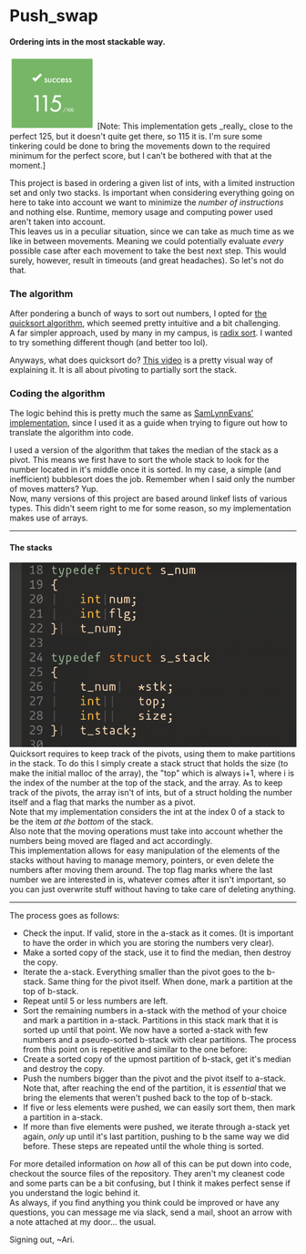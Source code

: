 # Push\_swap
#### Ordering ints in the most stackable way.

<img src="https://github.com/IcaroJam/Cursus42/blob/master/push_swap/images/Result.png?raw=true" alt="Results image" width="150"/>  
[Note: This implementation gets _really_ close to the perfect 125, but it doesn't quite get there, so 115 it is. I'm sure some tinkering could be done to bring the movements down to the required minimum for the perfect score, but I can't be bothered with that at the moment.]

This project is based in ordering a given list of ints, with a limited instruction set and only two stacks. Is important when considering everything going on here to take into account we want to minimize the _number of instructions_ and nothing else. Runtime, memory usage and computing power used aren't taken into account.  
This leaves us in a peculiar situation, since we can take as much time as we like in between movements. Meaning we could potentially evaluate _every_ possible case after each movement to take the best next step. This would surely, however, result in timeouts (and great headaches). So let's not do that.

### The algorithm
After pondering a bunch of ways to sort out numbers, I opted for [the quicksort algorithm](https://en.wikipedia.org/wiki/Quicksort), which seemed pretty intuitive and a bit challenging.  
A far simpler approach, used by many in my campus, is [radix sort](https://en.wikipedia.org/wiki/Radix_sort). I wanted to try something different though (and better too lol).

Anyways, what does quicksort do? [This video](https://www.youtube.com/watch?v=e_l77X9P1H4) is a pretty visual way of explaining it. It is all about pivoting to partially sort the stack.

### Coding the algorithm
The logic behind this is pretty much the same as [SamLynnEvans' implementation](https://github.com/SamLynnEvans/Push_swap), since I used it as a guide when trying to figure out how to translate the algorithm into code.

I used a version of the algorithm that takes the median of the stack as a pivot. This means we first have to sort the whole stack to look for the number located in it's middle once it is sorted. In my case, a simple (and inefficient) bubblesort does the job. Remember when I said only the number of moves matters? Yup.  
Now, many versions of this project are based around linkef lists of various types. This didn't seem right to me for some reason, so my implementation makes use of arrays.

---
#### The stacks
![Header image](https://github.com/IcaroJam/Cursus42/blob/master/push_swap/images/Header.png?raw=true)  
Quicksort requires to keep track of the pivots, using them to make partitions in the stack. To do this I simply create a stack struct that holds the size (to make the initial malloc of the array), the "top" which is always i+1, where i is the index of the number at the top of the stack, and the array. As to keep track of the pivots, the array isn't of ints, but of a struct holding the number itself and a flag that marks the number as a pivot.  
Note that my implementation considers the int at the index 0 of a stack to be the item _at the bottom_ of the stack.  
Also note that the moving operations must take into account whether the numbers being moved are flaged and act accordingly.  
This implementation allows for easy manipulation of the elements of the stacks without having to manage memory, pointers, or even delete the numbers after moving them around. The top flag marks where the last number we are interested in is, whatever comes after it isn't important, so you can just overwrite stuff without having to take care of deleting anything.

---

The process goes as follows:
- Check the input. If valid, store in the a-stack as it comes. (It is important to have the order in which you are storing the numbers very clear).
- Make a sorted copy of the stack, use it to find the median, then destroy the copy.
- Iterate the a-stack. Everything smaller than the pivot goes to the b-stack. Same thing for the pivot itself. When done, mark a partition at the top of b-stack.
- Repeat until 5 or less numbers are left.
- Sort the remaining numbers in a-stack with the method of your choice and mark a partition in a-stack. Partitions in this stack mark that it is sorted up until that point.
We now have a sorted a-stack with few numbers and a pseudo-sorted b-stack with clear partitions. The process from this point on is repetitive and similar to the one before:
- Create a sorted copy of the upmost partition of b-stack, get it's median and destroy the copy.
- Push the numbers bigger than the pivot and the pivot itself to a-stack. Note that, after reaching the end of the partition, it is _essential_ that we bring the elements that weren't pushed back to the top of b-stack.
- If five or less elements were pushed, we can easily sort them, then mark a partition in a-stack.
- If more than five elements were pushed, we iterate through a-stack yet again, _only_ up until it's last partition, pushing to b the same way we did before.
These steps are repeated until the whole thing is sorted.

For more detailed information on _how_ all of this can be put down into code, checkout the source files of the repository. They aren't my cleanest code and some parts can be a bit confusing, but I think it makes perfect sense if you understand the logic behind it.  
As always, if you find anything you think could be improved or have any questions, you can message me via slack, send a mail, shoot an arrow with a note attached at my door... the usual.

Signing out, ~Ari.
